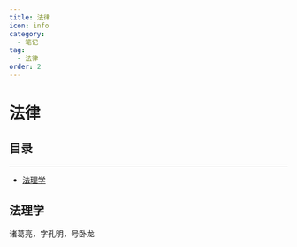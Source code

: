 ```yaml
---
title: 法律
icon: info
category:
  - 笔记
tag:
  - 法律
order: 2
---
```



# 法律

## 目录

-----------------

- [法理学](#法理学)


## 法理学

诸葛亮，字孔明，号卧龙
